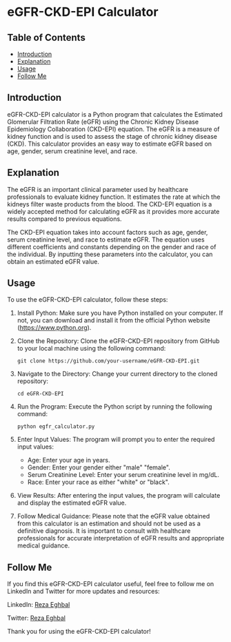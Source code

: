 # eGFR-CKD-EPI Calculator

## Table of Contents
- [Introduction](#introduction)
- [Explanation](#explanation)
- [Usage](#usage)
- [Follow Me](#follow-me)

## Introduction
 eGFR-CKD-EPI calculator is a Python program that calculates the Estimated Glomerular Filtration Rate (eGFR) using the Chronic Kidney Disease Epidemiology Collaboration (CKD-EPI) equation. The eGFR is a measure of kidney function and is used to assess the stage of chronic kidney disease (CKD). This calculator provides an easy way to estimate eGFR based on age, gender, serum creatinine level, and race.

## Explanation
The eGFR is an important clinical parameter used by healthcare professionals to evaluate kidney function. It estimates the rate at which the kidneys filter waste products from the blood. The CKD-EPI equation is a widely accepted method for calculating eGFR as it provides more accurate results compared to previous equations.

The CKD-EPI equation takes into account factors such as age, gender, serum creatinine level, and race to estimate eGFR. The equation uses different coefficients and constants depending on the gender and race of the individual. By inputting these parameters into the calculator, you can obtain an estimated eGFR value.

## Usage
To use the eGFR-CKD-EPI calculator, follow these steps:

1. Install Python: Make sure you have Python installed on your computer. If not, you can download and install it from the official Python website (https://www.python.org).

2. Clone the Repository: Clone the eGFR-CKD-EPI repository from GitHub to your local machine using the following command:
   ```
   git clone https://github.com/your-username/eGFR-CKD-EPI.git
   ```

3. Navigate to the Directory: Change your current directory to the cloned repository:
   ```
   cd eGFR-CKD-EPI
   ```

4. Run the Program: Execute the Python script by running the following command:
   ```
   python egfr_calculator.py
   ```

5. Enter Input Values: The program will prompt you to enter the required input values:
   - Age: Enter your age in years.
   - Gender: Enter your gender either "male" "female".
   - Serum Creatinine Level: Enter your serum creatinine level in mg/dL.
   - Race: Enter your race as either "white" or "black".

6. View Results: After entering the input values, the program will calculate and display the estimated eGFR value.

7. Follow Medical Guidance: Please note that the eGFR value obtained from this calculator is an estimation and should not be used as a definitive diagnosis. It is important to consult with healthcare professionals for accurate interpretation of eGFR results and appropriate medical guidance.

## Follow Me
If you find this eGFR-CKD-EPI calculator useful, feel free to follow me on LinkedIn and Twitter for more updates and resources:

LinkedIn: [Reza Eghbal](https://www.linkedin.com/in/mreghbal)

Twitter: [Reza Eghbal](https://twitter.com/mreghbal)

Thank you for using the eGFR-CKD-EPI calculator!
